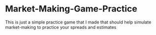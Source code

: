 # Market-Making-Game-Practice
This is just a simple practice game that I made that should help simulate market-making to practice your spreads and estimates
